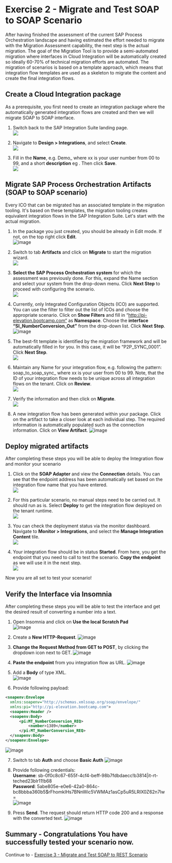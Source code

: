 # Exercise 2 - Migrate and Test SOAP to SOAP Scenario

After having finished the assessment of the current SAP Process Orchestration landscape and having estimated the effort needed to migrate with the Migration Assessment capability, the next step is the actual migration. The goal of the Migration Tool is to provide a semi-automated migration where interfaces in Cloud Integration will be automatically created so ideally 60-70% of technical migration efforts are automated. The migration of scenarios is based on a template approach, which means that integration flow templates are used as a skeleton to migrate the content and create the final integration flows.

## Create a Cloud Integration package

 As a prerequisite, you first need to create an integration package where the automatically generated integration flows are created and 
 then we will migrate SOAP to SOAP interface.

1. Switch back to the SAP Integration Suite landing page.
  <br>![](/exercises/ex2/images/Navigate_Back.png)

3. Navigate to  <b>Design > Integrations</b>, and select  <b>Create</b>.
   <br>![](/exercises/ex2/images/Create_Pack.png)
   
5. Fill in the <b>Name</b>, e.g. Demo_<userxx> where xx is your user number from 00 to 99, and a short <b>description</b> eg <Migrate SOAP to SOAP artifact>. Then click <b>Save</b>.
    <br>![](/exercises/ex2/images/Save_Pack.png)
   
## Migrate SAP Process Orchestration Artifacts (SOAP to SOAP scenario)

Every ICO that can be migrated has an associated template in the migration tooling. It's based on these templates, the migration tooling creates equivalent integration flows in the SAP Integration Suite. Let's start with the actual migration.

1. In the package you just created, you should be already in Edit mode. If not, on the top right click <b>Edit</b>.
   <br>![image](https://github.com/SAP-samples/teched2023-IN268/assets/118828983/0c61b24e-18c1-423a-a598-a87577ac010d)

   
3. Switch to tab <b>Artifacts</b> and click on  <b>Migrate</b> to start the migration wizard.
   <br>![](/exercises/ex2/images/Migrate.png)
   
5. <b>Select the SAP Process Orchestration system</b> for which the assessment was previously done. For this, expand the Name section and select your system from the drop-down menu. Click <b>Next Step</b> to proceed with configuring the scenario.
    <br>![](/exercises/ex2/images/PO_sys.png)
   
7. Currently, only Integrated Configuration Objects (ICO) are supported. You can use the filter to filter out the list of ICOs and choose the appropriate scenario.  Click on <b>Show Filters</b> and fill in “http://pi-elevation.bootcamp.com“ as <b>Namespace</b>. Choose the <b>interface “SI_NumberConversion_Out”</b> from the drop-down list. Click <b>Next Step</b>.
   <br>![image](https://github.com/SAP-samples/teched2023-IN268/assets/118828983/da75731d-d657-4364-b301-de48e2fe1117)

   
9. The best-fit template is identified by the migration framework and will be automatically filled in for you. In this case, it will be “P2P_SYNC_0001”. Click <b>Next Step</b>.
    <br>![](/exercises/ex2/images/Template.png)
   
11. Maintain any Name for your integration flow, e.g. following the pattern: soap_to_soap_sync_<your userxx> where xx is your user from 00 to 99. Note, that the ID of your integration flow needs to be unique across all integration flows on the tenant. Click on <b>Review</b>.
    <br>![](/exercises/ex2/images/Int_Name_Review.png)
    
13. Verify the information and then click on <b>Migrate</b>.
    <br>![](/exercises/ex2/images/Final_Migrate.png)
    
15. A new integration flow has been generated within your package. Click on the artifact to take a closer look at each individual step. The required information is automatically populated such as the connection information. Click on <b>View Artifact</b>.
    ![image](https://github.com/SAP-samples/teched2023-IN268/assets/118828983/afce1689-5586-4813-a77f-7db9f3bdef2e)


## Deploy migrated artifacts

After completing these steps you will be able to deploy the Integration flow and monitor your scenario
    
1.  Click on the <b>SOAP Adapter</b> and view the <b>Connection</b> details. You can see that the endpoint address has been automatically set based on the integration flow name that you have entered.
    <br>![](/exercises/ex2/images/Open_Iflow.png)
    
2. For this particular scenario, no manual steps need to be carried out. It should run as is. Select <b>Deploy</b> to get the integration flow deployed on the tenant runtime.
    <br>![](/exercises/ex2/images/Deploy_Con.png)
   
3. You can check the deployment status via the monitor dashboard. Navigate to <b>Monitor > Integrations</b>, and select the <b>Manage Integration Content</b> tile.
    <br>![](/exercises/ex2/images/Monitor_Int.png)
   
4. Your integration flow should be in status <b>Started</b>. From here, you get the endpoint that you need to call to test the scenario. <b>Copy the endpoint</b> as we will use it in the next step.
    <br>![](/exercises/ex2/images/Copy_endpoint.png)
   
Now you are all set to test your scenario!

## Verify the Interface via Insomnia

After completing these steps you will be able to test the interface and get the desired result of converting a number into a text.

1. Open Insomnia and click on <b>Use the local Scratch Pad</b>
<br>![image](https://github.com/SAP-samples/teched2023-IN268/assets/118828983/5cc2dff9-b872-4746-8e62-234961db2a6b)

2. Create a <b>New HTTP-Request</b>.
![image](https://github.com/SAP-samples/teched2023-IN268/assets/118828983/9972321f-adb2-4637-a55d-81d36f1754ea)

3. <b>Change the Request Method from GET to POST</b>, by clicking the dropdown icon next to GET.
   ![image](https://github.com/SAP-samples/teched2023-IN268/assets/118828983/5741a591-a781-4cf0-b74d-ddb644434ef4)

4. <b>Paste the endpoint</b> from you integration flow as URL.
![image](https://github.com/SAP-samples/teched2023-IN268/assets/118828983/0f81d52f-f8f7-4709-b97b-fac0c24ad4cc)

5. Add a <b>Body</b> of type XML.<br>
   ![image](https://github.com/SAP-samples/teched2023-IN268/assets/118828983/d0a2c83c-8313-443d-bcea-e841f11b0cdb)

6. Provide following payload:
  ```xml
<soapenv:Envelope
    xmlns:soapenv="http://schemas.xmlsoap.org/soap/envelope/"
    xmlns:pi="http://pi-elevation.bootcamp.com">
    <soapenv:Header />
    <soapenv:Body>
        <pi:MT_NumberConversion_REQ>
            <number>1389</number>
        </pi:MT_NumberConversion_REQ>
    </soapenv:Body>
</soapenv:Envelope>
```

![image](https://github.com/SAP-samples/teched2023-IN268/assets/118828983/1fce6a4d-15d4-45ce-b4e7-90d5e38dc51a)

7. Switch to tab <b>Auth</b> and choose <b>Basic Auth</b>
![image](https://github.com/SAP-samples/teched2023-IN268/assets/118828983/0cf19b1f-8dae-4094-8e35-2631b5eabd7d)

8. Provide following credentials:<br>
<b>Username</b>: sb-0f0c8c67-655f-4cf4-beff-98b7fdbdaecc!b3814|it-rt-teched23blr11!b68<br>
<b>Password</b>: 5abe805e-e0e6-42a0-864c-bc8bbba360b5$rFhomkIHs7BNnWic5VWMAz1asCp5uR5LRIX0Z62n7lw=
<br> ![image](https://github.com/SAP-samples/teched2023-IN268/assets/118828983/24e94326-0394-41c8-b8df-2cbb0e88da58)



10. Press <b>Send</b>. The request should return HTTP code 200 and a response with the converted text.
![image](https://github.com/SAP-samples/teched2023-IN268/assets/118828983/f8f11abd-42df-464b-8135-e24832e0f008)

## Summary - Congratulations You have successfully tested your scenario now.

Continue to - [Exercise 3 - Migrate and Test SOAP to REST Scenario](../ex3/README.md)

